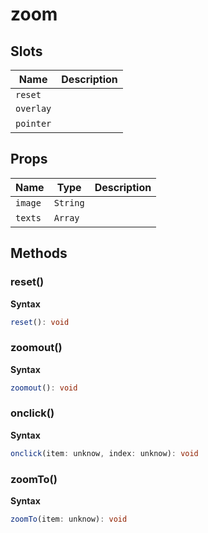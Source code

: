 # zoom

## Slots

| Name      | Description |
| --------- | ----------- |
| `reset`   |             |
| `overlay` |             |
| `pointer` | &nbsp;      |

## Props

| Name    | Type     | Description |
| ------- | -------- | ----------- |
| `image` | `String` |             |
| `texts` | `Array`  | &nbsp;      |

## Methods

### reset()

**Syntax**

```typescript
reset(): void
```

### zoomout()

**Syntax**

```typescript
zoomout(): void
```

### onclick()

**Syntax**

```typescript
onclick(item: unknow, index: unknow): void
```

### zoomTo()

**Syntax**

```typescript
zoomTo(item: unknow): void
```

